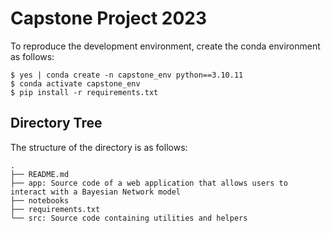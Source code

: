# Capstone Project 2023

To reproduce the development environment, create the conda environment as follows:

```shell
$ yes | conda create -n capstone_env python==3.10.11
$ conda activate capstone_env
$ pip install -r requirements.txt
```

## Directory Tree

The structure of the directory is as follows:

```
.
├── README.md
├── app: Source code of a web application that allows users to interact with a Bayesian Network model
├── notebooks
├── requirements.txt
└── src: Source code containing utilities and helpers
```